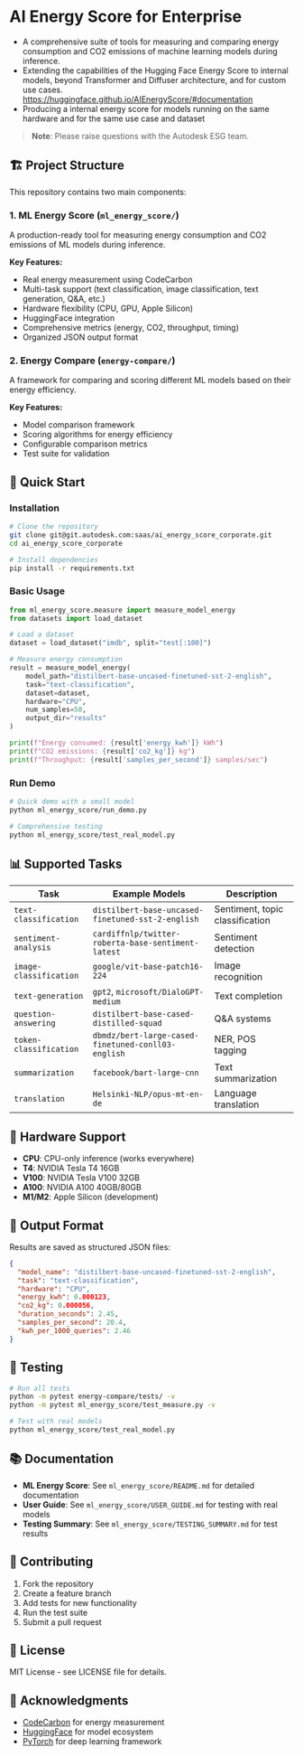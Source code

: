 # AI Energy Score for Enterprise

- A comprehensive suite of tools for measuring and comparing energy consumption and CO2 emissions of machine learning models during inference. 
- Extending the capabilities of the Hugging Face Energy Score to internal models, beyond Transformer and Diffuser architecture, and for custom use cases. https://huggingface.github.io/AIEnergyScore/#documentation
- Producing a internal energy score for models running on the same hardware and for the same use case and dataset

> **Note**: Please raise questions with the Autodesk ESG team.

## 🏗️ Project Structure

This repository contains two main components:

### 1. ML Energy Score (`ml_energy_score/`)
A production-ready tool for measuring energy consumption and CO2 emissions of ML models during inference.

**Key Features:**
- Real energy measurement using CodeCarbon
- Multi-task support (text classification, image classification, text generation, Q&A, etc.)
- Hardware flexibility (CPU, GPU, Apple Silicon)
- HuggingFace integration
- Comprehensive metrics (energy, CO2, throughput, timing)
- Organized JSON output format

### 2. Energy Compare (`energy-compare/`)
A framework for comparing and scoring different ML models based on their energy efficiency.

**Key Features:**
- Model comparison framework
- Scoring algorithms for energy efficiency
- Configurable comparison metrics
- Test suite for validation

## 🚀 Quick Start

### Installation

```bash
# Clone the repository
git clone git@git.autodesk.com:saas/ai_energy_score_corporate.git
cd ai_energy_score_corporate

# Install dependencies
pip install -r requirements.txt
```

### Basic Usage

```python
from ml_energy_score.measure import measure_model_energy
from datasets import load_dataset

# Load a dataset
dataset = load_dataset("imdb", split="test[:100]")

# Measure energy consumption
result = measure_model_energy(
    model_path="distilbert-base-uncased-finetuned-sst-2-english",
    task="text-classification",
    dataset=dataset,
    hardware="CPU",
    num_samples=50,
    output_dir="results"
)

print(f"Energy consumed: {result['energy_kwh']} kWh")
print(f"CO2 emissions: {result['co2_kg']} kg")
print(f"Throughput: {result['samples_per_second']} samples/sec")
```

### Run Demo

```bash
# Quick demo with a small model
python ml_energy_score/run_demo.py

# Comprehensive testing
python ml_energy_score/test_real_model.py
```

## 📊 Supported Tasks

| Task | Example Models | Description |
|------|----------------|-------------|
| `text-classification` | `distilbert-base-uncased-finetuned-sst-2-english` | Sentiment, topic classification |
| `sentiment-analysis` | `cardiffnlp/twitter-roberta-base-sentiment-latest` | Sentiment detection |
| `image-classification` | `google/vit-base-patch16-224` | Image recognition |
| `text-generation` | `gpt2`, `microsoft/DialoGPT-medium` | Text completion |
| `question-answering` | `distilbert-base-cased-distilled-squad` | Q&A systems |
| `token-classification` | `dbmdz/bert-large-cased-finetuned-conll03-english` | NER, POS tagging |
| `summarization` | `facebook/bart-large-cnn` | Text summarization |
| `translation` | `Helsinki-NLP/opus-mt-en-de` | Language translation |

## 🔧 Hardware Support

- **CPU**: CPU-only inference (works everywhere)
- **T4**: NVIDIA Tesla T4 16GB
- **V100**: NVIDIA Tesla V100 32GB  
- **A100**: NVIDIA A100 40GB/80GB
- **M1/M2**: Apple Silicon (development)

## 📁 Output Format

Results are saved as structured JSON files:

```json
{
  "model_name": "distilbert-base-uncased-finetuned-sst-2-english",
  "task": "text-classification",
  "hardware": "CPU",
  "energy_kwh": 0.000123,
  "co2_kg": 0.000056,
  "duration_seconds": 2.45,
  "samples_per_second": 20.4,
  "kwh_per_1000_queries": 2.46
}
```

## 🧪 Testing

```bash
# Run all tests
python -m pytest energy-compare/tests/ -v
python -m pytest ml_energy_score/test_measure.py -v

# Test with real models
python ml_energy_score/test_real_model.py
```

## 📚 Documentation

- **ML Energy Score**: See `ml_energy_score/README.md` for detailed documentation
- **User Guide**: See `ml_energy_score/USER_GUIDE.md` for testing with real models
- **Testing Summary**: See `ml_energy_score/TESTING_SUMMARY.md` for test results

## 🤝 Contributing

1. Fork the repository
2. Create a feature branch
3. Add tests for new functionality
4. Run the test suite
5. Submit a pull request

## 📄 License

MIT License - see LICENSE file for details.

## 🙏 Acknowledgments

- [CodeCarbon](https://codecarbon.io/) for energy measurement
- [HuggingFace](https://huggingface.co/) for model ecosystem
- [PyTorch](https://pytorch.org/) for deep learning framework
